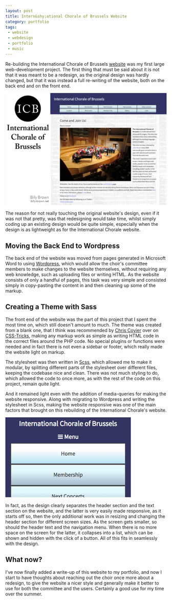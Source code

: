 ```yaml
---
layout: post
title: Intern&shy;ational Chorale of Brussels Website
category: portfolio
tags:
 - website
 - webdesign
 - portfolio
 - music
---
```

Re-building the International Chorale of Brussels [website](http://internationalchorale.com) was my first large web-development project. The first thing that must be said about it is not that it was meant to be a redesign, as the original design was hardly changed, but that it was instead a full re-writing of the website, both on the back end and on the front end.

![ICB website homepage screenshot and logo.](/img/portfolio/icb/poster.jpg "International Chorale of Brussels website.")

The reason for not really touching the original website's design, even if it was not that pretty, was that redesigning would take time, whilst simply coding up an existing design would be quite simple, especially when the design is as lightweight as for the International Chorale website.

## Moving the Back End to Wordpress

The back end of the website was moved from pages generated in Microsoft Word to using [Wordpress](https://wordpress.org), which would allow the choir's committee members to make changes to the website themselves, without requiring any web knowledge, such as uploading files or writing HTML. As the website consists of only a handful of pages, this task was very simple and consisted simply in copy-pasting the content in and then cleaning up some of the markup.

## Creating a Theme with Sass

The front end of the website was the part of this project that I spent the most time on, which still doesn't amount to much. The theme was created from a blank one, that I think was recommended by [Chris Coyier](https://twitter.com/chriscoyier) over on [CSS-Tricks](https://css-tricks.com), making any markup work as simple as writing HTML code in the correct files around the PHP code. No special plugins or functions were needed and in fact there is not even a sidebar or footer, which really made the website light on markup.

The stylesheet was then written in [Scss](https://sass-lang.com), which allowed me to make it modular, by splitting different parts of the stylesheet over different files, keeping the codebase nice and clean. There was not much styling to do, which allowed the code to once more, as with the rest of the code on this project, remain quite light.

And it remained light even with the addition of media-queries for making the website responsive. Along with migrating to Wordpress and writing the stylesheet in Scss, making the website responsive was one of the main factors that brought on this rebuilding of the International Chorale's website.

![Small menu.](/img/portfolio/icb/small-menu.png "Small menu.")

In fact, as the design clearly separates the header section and the text section on the website, and the latter is very easily made responsive, as it starts off so, then the only additional work was in resizing and changing the header section for different screen sizes. As the screen gets smaller, so should the header text and the navigation menu. When there is no more space on the screen for the latter, it collapses into a list, which can be shown and hidden with the click of a button. All of this fits in seamlessly with the design.

## What now?

I've now finally added a write-up of this website to my portfolio, and now I start to have thoughts about reaching out the choir once more about a redesign, to give the website a nicer style and generally make it better to use for both the committee and the users. Certainly a good use for my time over the summer.
